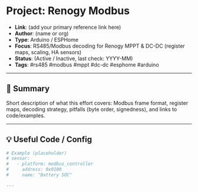# Project: Renogy Modbus

- **Link**: (add your primary reference link here)
- **Author**: (name or org)
- **Type**: Arduino / ESPHome
- **Focus**: RS485/Modbus decoding for Renogy MPPT & DC-DC (register maps, scaling, HA sensors)
- **Status**: (Active / Inactive, last check: YYYY-MM)
- **Tags**: #rs485 #modbus #mppt #dc-dc #esphome #arduino

---

## 🔎 Summary
Short description of what this effort covers: Modbus frame format, register maps, decoding strategy, pitfalls (byte order, signedness), and links to code/examples.

---

## 💡 Useful Code / Config
```yaml
# Example (placeholder)
# sensor:
#   - platform: modbus_controller
#     address: 0x0100
#     name: "Battery SOC"

---
